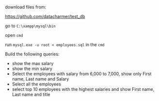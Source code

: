 
download files from:

https://github.com/datacharmer/test_db

go to `C:\xampp\mysql\bin`

open `cmd`

run `mysql.exe -u root < employees.sql` in the `cmd`  


Build the following queries:

- show the max salary
- show the min salary
- Select the employees with salary from 6,000 to 7,000, show only First name, Last name and Salary
- Select all the employees 
- select top 10 employees with the highest salaries and show First name, Last name and title


